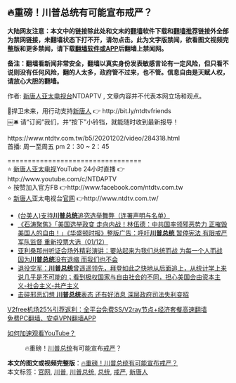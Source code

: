  <h2>🔥重磅！川普总统有可能宣布戒严？</h2> <p class="notice"><b>大陆网友注意：本文中的链接除此处和文末的<a href="https://github.com/bannedbook/fanqiang" >翻墙</a>软件下载和<a href="https://github.com/killgcd/justmysocks/blob/master/README.md">翻墙推荐</a>链接外全部为禁网链接，未翻墙状态下打不开，请勿点击。此为文字版禁闻，欲看图文视频完整版和更多禁闻，请下载<a href="https://github.com/bannedbook/fanqiang">翻墙软件或APP</a>后翻墙上禁闻网。</p><p>备注：翻墙看新闻非常安全，翻墙以真实身份发表敏感言论有一定风险，但只看不说则没有任何风险，翻的人太多，政府管不过来，也不管。信息自由是天赋人权，请放心大胆的翻墙。</b></p>  <div class="entry"> <p>作者: <span class='wp_keywordlink_affiliate'><a href="https://www.ntdtv.com.tw/" title="新唐人亚太电视台" target="_blank">新唐人亚太电视台</a></span>NTDAPTV , 文章内容并不代表本网立场和观点。</p> <figure></figure> <p>💪捍卫未来，用行动支持<span class='wp_keywordlink_affiliate'><a href="https://www.ntdtv.com/" title="新唐人">新唐人</a></span> 👉 http://bit.ly/ntdtvfriends<br /> ￼🛎 请“订阅”我们，并“按下”小铃铛，就能随时收到最新报导！</p> <p>https://www.ntdtv.com.tw/b5/20201202/video/284318.html<br /> 首播: 周一至周五 pm 2：30 ~ 2：45</p>  <p>=================================<br /> ⭐️ <span class='wp_keywordlink_affiliate'><a href="https://www.ntdtv.com.tw/" title="新唐人亚太电视">新唐人亚太电视</a></span>YouTube 24小时直播 👉 http://www.youtube.com/c/NTDAPTV<br /> ⭐️ 按赞加入官方FB 👉http://www.facebook.com/ntdtv.com.tw<br /> ⭐️ <a href="https://www.bannedbook.org/bnews/tag/%e6%96%b0%e5%94%90%e4%ba%ba/" class="st_tag internal_tag" rel="tag" title="标签 新唐人 下的日志">新唐人</a>亚太电视台<a href="https://www.bannedbook.org/bnews/tag/%E5%AE%98%E7%BD%91/" class="st_tag internal_tag" rel="tag" title="标签 官网 下的日志">官网</a> 👉http://www.ntdtv.com.tw/</p> <ul class='op-related-articles' title='相关阅读'> <li><a href='https://www.bannedbook.org/bnews/taiwannews/20201202/1440702.html' target='_blank'>(台美人)支持<b>川普总统</b>追究选举舞弊（连署声明与名单）</a></li> <li><a href='https://www.bannedbook.org/bnews/bannedvideo/20201202/1440672.html' target='_blank'>《石涛聚焦》「美国选举政变 走向内战！林伍德：中共国率领邪恶势力 正摧毁美国人的自由！」《华盛顿时报》整版广告：呼吁<b>川普总统</b> 暂停宪法 有限戒严 军队监督 重新投票大选（01/12）</a></li> <li><a href='https://www.bannedbook.org/bnews/bannedvideo/20201202/1440645.html' target='_blank'>亚利桑那州听证会场外精彩演讲：要站起来为我们总统而战 为每一个人而战 因为<b>川普总统</b>没有退缩 而我们也不会</a></li> <li><a href='https://www.bannedbook.org/bnews/bannedvideo/20201202/1440607.html' target='_blank'>退役空军：<b>川普总统</b>曾遥遥领先，拜登如此之快地从后面追上，从统计学上来说几乎是不可能的；看到极权国家与自由社会的不同，担心美国会由资本主义-社会主义-共产主义</a></li> <li><a href='https://www.bannedbook.org/bnews/topimagenews/20201202/1440468.html' target='_blank'>击碎邪恶幻想 <b>川普总统</b>表态 还有好消息 深层政府司法失利变招</a></li> </ul> <p class="texttj"> <a href="https://github.com/bannedbook/fanqiang/wiki/V2ray%E6%9C%BA%E5%9C%BA" target="_blank">V2free机场25%引荐返利：全平台免费SS/V2ray节点+经济套餐高速翻墙</a><br/> <a href="https://github.com/bannedbook/fanqiang/wiki/%E7%A6%81%E9%97%BB%E7%BD%91%E5%AE%89%E5%8D%93%E7%BF%BB%E5%A2%99%E6%96%B0%E9%97%BBAPP" target="_blank">免费PC翻墙、安卓VPN翻墙APP</a></p><p><a href='https://www.bannedbook.org/bnews/topimagenews/20180409/925596.html' target='_blank'>如何加速观看YouTube？ </a></p> <figure class='op-interactive'><figcaption>🔥重磅！<a href="https://www.bannedbook.org/bnews/tag/%e5%b7%9d%e6%99%ae/" class="st_tag internal_tag" rel="tag" title="标签 川普 下的日志">川普</a><a href="https://www.bannedbook.org/bnews/tag/%e6%80%bb%e7%bb%9f/" class="st_tag internal_tag" rel="tag" title="标签 总统 下的日志">总统</a>有可能宣布<a href="https://www.bannedbook.org/bnews/tag/%E6%88%92%E4%B8%A5/" class="st_tag internal_tag" rel="tag" title="标签 戒严 下的日志">戒严</a>？</figcaption></figure> </p> <a name='sharetosocial'></a>       <div><b>本文的图文或视频完整版</b>：<a href='https://www.bannedbook.org/bnews/taiwannews/20201202/1440777.html'>🔥重磅！川普总统有可能宣布戒严？</a></div>  </div><!--END ENTRY--> <div class="postfooter"> <div>本文标签：<a href="https://www.bannedbook.org/bnews/tag/%E5%AE%98%E7%BD%91/" rel="tag">官网</a>, <a href="https://www.bannedbook.org/bnews/tag/%e5%b7%9d%e6%99%ae/" rel="tag">川普</a>, <a href="https://www.bannedbook.org/bnews/tag/%E5%B7%9D%E6%99%AE%E6%80%BB%E7%BB%9F/" rel="tag">川普总统</a>, <a href="https://www.bannedbook.org/bnews/tag/%e6%80%bb%e7%bb%9f/" rel="tag">总统</a>, <a href="https://www.bannedbook.org/bnews/tag/%E6%88%92%E4%B8%A5/" rel="tag">戒严</a>, <a href="https://www.bannedbook.org/bnews/tag/%e6%96%b0%e5%94%90%e4%ba%ba/" rel="tag">新唐人</a></div>  </div><!--END POSTFOOTER--> 